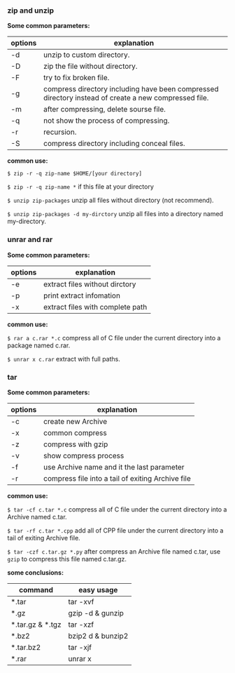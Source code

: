 ### zip and unzip

**Some common parameters:**

| options             | explanation                                                                                          |
|---------------------|------------------------------------------------------------------------------------------------------|
| -d<store directory> | unzip to custom directory.                                                                           |
| -D                  | zip the file without directory.                                                                      |
| -F                  | try to fix broken file.                                                                              |
| -g                  | compress directory including have been compressed directory instead of create a new compressed file. |
| -m                  | after compressing, delete sourse file.                                                               |
| -q                  | not show the process of compressing.                                                                 |
| -r                  | recursion.                                                                                           |
| -S                  | compress directory including conceal files.                                                          |
    
**common use:** 

`$ zip -r -q zip-name $HOME/[your directory]` 

`$ zip -r -q zip-name *` if this file at your directory

`$ unzip zip-packages` unzip all files without directory (not recommend).

`$ unzip zip-packages -d my-dirctory` unzip all files into a directory named my-directory.

### unrar and rar

**Some common parameters:**

| options | explanation                      |
|---------|----------------------------------|
| -e      | extract files without dirctory   |
| -p      | print extract infomation         |
| -x      | extract files with complete path |

**common use:** 

`$ rar a c.rar *.c` compress all of C file under the current directory into a package named c.rar.

`$ unrar x c.rar` extract with full paths. 

### tar

**Some common parameters:**

| options | explanation                                       |
|---------|---------------------------------------------------|
| -c      | create new Archive                                |
| -x      | common compress                                   |
| -z      | compress with gzip                                |
| -v      | show compress process                             |
| -f      | use Archive name and it the last parameter        |
| -r      | compress file into a tail of exiting Archive file |

**common use:** 

`$ tar -cf c.tar *.c` compress all of C file under the current directory into a Archive named c.tar.

`$ tar -rf c.tar *.cpp` add all of CPP file under the current directory into a tail of exiting Archive file. 

`$ tar -czf c.tar.gz *.py` after compress an Archive file named c.tar, use `gzip` to compress this file named c.tar.gz. 

**some conclusions:**

| command          | easy usage        |
|------------------|-------------------|
| *.tar            | tar -xvf          |
| *.gz             | gzip -d & gunzip  |
| *.tar.gz & *.tgz | tar -xzf          |
| *.bz2            | bzip2 d & bunzip2 |
| *.tar.bz2        | tar -xjf          |
| *.rar            | unrar x           |
